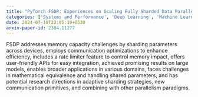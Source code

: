 ```yaml
---
title: "PyTorch FSDP: Experiences on Scaling Fully Sharded Data Parallel"
categories: ['Systems and Performance', 'Deep Learning', 'Machine Learning']
date: 2024-07-19T22:05:19+0530
arxiv-paper-id: 2304.11277
---
```

FSDP addresses memory capacity challenges by sharding parameters across devices, employs communication optimizations to enhance efficiency, includes a rate limiter feature to control memory impact, offers user-friendly APIs for easy integration, achieved promising results on large models, enables broader applications in various domains, faces challenges in mathematical equivalence and handling shared parameters, and has potential research directions in adaptive sharding strategies, new communication primitives, and combining with other parallelism paradigms.
